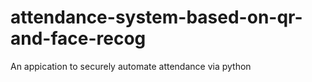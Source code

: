# attendance-system-based-on-qr-and-face-recog
An appication to securely automate attendance via python
